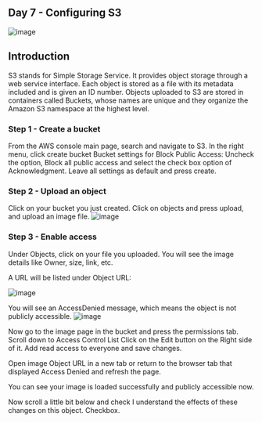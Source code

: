 ## Day 7 - Configuring S3
![image](https://user-images.githubusercontent.com/82836111/140799029-e4fb5cdf-6f8d-4282-b7e4-1b052df99a01.png)


## Introduction

S3 stands for Simple Storage Service. It provides object storage through a web service interface. Each object is stored as a file with its metadata included and is given an ID number. Objects uploaded to S3 are stored in containers called Buckets, whose names are unique and they organize the Amazon S3 namespace at the highest level. 


### Step 1 - Create a bucket

From the AWS console main page, search and navigate to S3.
In the right menu, click create bucket
Bucket settings for Block Public Access: Uncheck the option, Block all public access and select the check box option of Acknowledgment.
Leave all settings as default and press create.

### Step 2 - Upload an object
Click on your bucket you just created.
Click on objects and press upload, and upload an image file.
![image](https://user-images.githubusercontent.com/82836111/140804009-52eccb45-9e45-4835-ab25-a33c16149232.png)

### Step 3 - Enable access

Under Objects, click on your file you uploaded. You will see the image details like Owner, size, link, etc.

A URL will be listed under Object URL:

![image](https://user-images.githubusercontent.com/82836111/140804676-8c58d9be-5b85-48fd-acb7-7abb8d360937.png)

You will see an AccessDenied message, which means the object is not publicly accessible.
![image](https://user-images.githubusercontent.com/82836111/140804709-13848956-7c8b-414e-931a-73644e2c8fb4.png)

Now go to the image page in the bucket and press the permissions tab. Scroll down to Access Control List
Click on the Edit button on the Right side of it.
Add read access to everyone and save changes.

Open image Object URL in a new tab or return to the browser tab that displayed Access Denied and refresh the page.

You can see your image is loaded successfully and publicly accessible now.

Now scroll a little bit below and check I understand the effects of these changes on this object. Checkbox.





